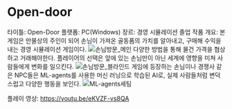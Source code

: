 # Open-door
타이틀: Open-Door
플랫폼: PC(Windows)
장르: 경영 시뮬레이션
졸업 작품 개요: 본 게임은 만물상의 주인이 되어 손님이 가져온 골동품의 가치를 알아내고, 구매해 수익을 내는 경영 시뮬레이션 게임이다.
![손님방문_메인](https://user-images.githubusercontent.com/26243630/99917435-a513b600-2d53-11eb-90ac-8b6c2cfe92a8.png)
다양한 방법을 통해 물건 가격을 협상하고 거래해야한다. 플레이어의 선택은 앞에 있는 손님만이 아닌 세계에 영향을 미쳐 사람들에게 변화를 일으킨다.
![손님방문_블라인드](https://user-images.githubusercontent.com/26243630/99917440-a7761000-2d53-11eb-9b06-e081c7630c1c.png)
게임에 등장하는 손님이나 경쟁사 같은 NPC들은 ML-agents를 사용한 머신 러닝으로 학습된 AI로, 실제 사람들처럼 변덕스럽고 다양한 행동을 보인다.
![ML-agents세팅](https://user-images.githubusercontent.com/26243630/99917442-ae9d1e00-2d53-11eb-92ae-74cebd2a9d41.png)

플레이 영상: https://youtu.be/eKVZF-vs8QA